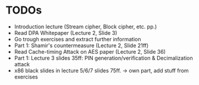 # TODOs
- Introduction lecture (Stream cipher, Block cipher, etc. pp.)
- Read DPA Whitepaper (Lecture 2, Slide 3)
- Go trough exercises and extract further information
- Part 1: Shamir's countermeasure (Lecture 2, Slide 21ff)
- Read Cache-timing Attack on AES paper (Lecture 2, Slide 36)
- Part 1: Lecture 3 slides 35ff: PIN generation/verification & Decimalization attack
- x86 black slides in lecture 5/6/7 slides 75ff. -> own part, add stuff from exercises

